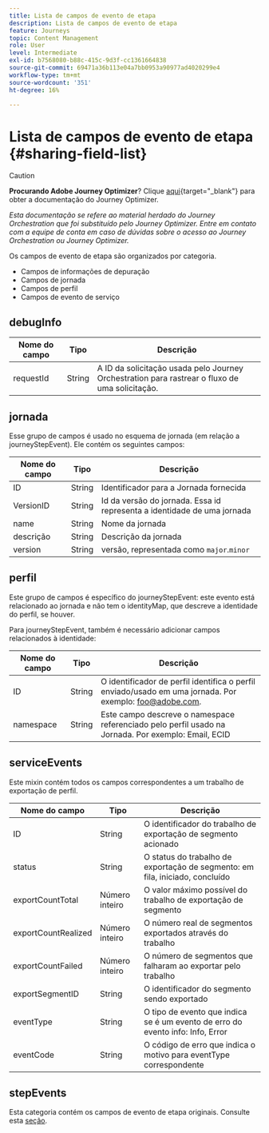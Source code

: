 ```yaml
---
title: Lista de campos de evento de etapa
description: Lista de campos de evento de etapa
feature: Journeys
topic: Content Management
role: User
level: Intermediate
exl-id: b7568080-b88c-415c-9d3f-cc1361664838
source-git-commit: 69471a36b113e04a7bb0953a90977ad4020299e4
workflow-type: tm+mt
source-wordcount: '351'
ht-degree: 16%

---
```


# Lista de campos de evento de etapa {#sharing-field-list}


>[!CAUTION]
>
>**Procurando Adobe Journey Optimizer**? Clique [aqui](https://experienceleague.adobe.com/pt-br/docs/journey-optimizer/using/ajo-home){target="_blank"} para obter a documentação do Journey Optimizer.
>
>
>_Esta documentação se refere ao material herdado do Journey Orchestration que foi substituído pelo Journey Optimizer. Entre em contato com a equipe de conta em caso de dúvidas sobre o acesso ao Journey Orchestration ou Journey Optimizer._


Os campos de evento de etapa são organizados por categoria.

* Campos de informações de depuração
* Campos de jornada
* Campos de perfil
* Campos de evento de serviço

## debugInfo

| Nome do campo | Tipo | Descrição |
|---|---|------------|
| requestId | String | A ID da solicitação usada pelo Journey Orchestration para rastrear o fluxo de uma solicitação. |

## jornada

Esse grupo de campos é usado no esquema de jornada (em relação a journeyStepEvent). Ele contém os seguintes campos:

| Nome do campo | Tipo | Descrição |
|---|---|------------|
| ID | String | Identificador para a Jornada fornecida |
| VersionID | String | Id da versão do jornada. Essa id representa a identidade de uma jornada |
| name | String | Nome da jornada |
| descrição | String | Descrição da jornada |
| version | String | versão, representada como `major`.`minor` |

## perfil

Este grupo de campos é específico do journeyStepEvent: este evento está relacionado ao jornada e não tem o identityMap, que descreve a identidade do perfil, se houver.

Para journeyStepEvent, também é necessário adicionar campos relacionados à identidade:

| Nome do campo | Tipo | Descrição |
|---|---|------------|
| ID | String | O identificador de perfil identifica o perfil enviado/usado em uma jornada. Por exemplo: foo@adobe.com. |
| namespace | String | Este campo descreve o namespace referenciado pelo perfil usado na Jornada. Por exemplo: Email, ECID |

## serviceEvents

Este mixin contém todos os campos correspondentes a um trabalho de exportação de perfil.

| Nome do campo | Tipo | Descrição |
|---|---|------------|
| ID | String | O identificador do trabalho de exportação de segmento acionado |
| status | String | O status do trabalho de exportação de segmento: em fila, iniciado, concluído |
| exportCountTotal | Número inteiro | O valor máximo possível do trabalho de exportação de segmento |
| exportCountRealized | Número inteiro | O número real de segmentos exportados através do trabalho |
| exportCountFailed | Número inteiro | O número de segmentos que falharam ao exportar pelo trabalho |
| exportSegmentID | String | O identificador do segmento sendo exportado |
| eventType | String | O tipo de evento que indica se é um evento de erro do evento info: Info, Error |
| eventCode | String | O código de erro que indica o motivo para eventType correspondente |

## stepEvents

Esta categoria contém os campos de evento de etapa originais. Consulte esta [seção](../building-journeys/sharing-legacy-fields.md).

